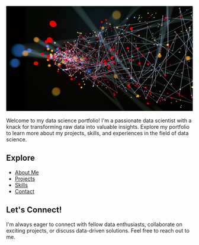 
<img src="assets/images/banner.jpg" alt="Data Science Banner" width="800">

Welcome to my data science portfolio! I'm a passionate data scientist with a knack for transforming raw data into valuable insights. Explore my portfolio to learn more about my projects, skills, and experiences in the field of data science.

## Explore

- [About Me](/about/index.md)
- [Projects](/projects/index.md)
- [Skills](/skills/index.md)
- [Contact](/contact/index.md)

## Let's Connect!

I'm always eager to connect with fellow data enthusiasts, collaborate on exciting projects, or discuss data-driven solutions. Feel free to reach out to me.
